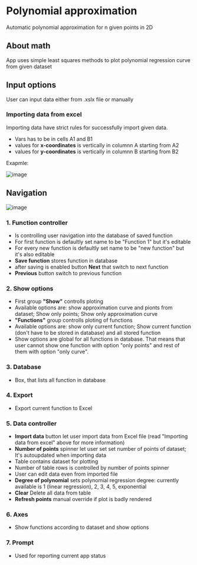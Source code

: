 # Polynomial approximation
Automatic polynomial approximation for n given points in 2D

## About math
App uses simple least squares methods to plot polynomial regression curve from given dataset

## Input options
User can input data either from .xslx file or manually
### Importing data from excel
Importing data have strict rules for successfully import given data. 
- Vars has to be in cells A1 and B1
- values for **x-coordinates** is vertically in columnn A starting from A2
- values for **y-coordinates** is vertically in columnn B starting from B2

Exapmle:

![image](https://user-images.githubusercontent.com/53153263/157262109-8e722c7b-f638-45e1-8c16-0bc2365bef91.png)

## Navigation

![image](https://user-images.githubusercontent.com/53153263/157262789-3c115e30-a449-4e32-8910-a6b0168a23af.png)

### 1. Function controller
- Is controlling user navigation into the database of saved function
- For first function is defaultly set name to be "Function 1" but it's editable
- For every new function is defaultly set name to be "new function" but it's also editable
- **Save function** stores function in database
- after saving is enabled button **Next** that switch to next function
- **Previous** button switch to previous function
### 2. Show options
- First group **"Show"** controlls ploting 
- Available options are: show approximation curve and pionts from dataset; Show only points; Show only approximation curve
- **"Functions"** group controlls ploting of functions
- Available options are: show only current function; Show current function (don't have to be stored in database) and all stored function
- Show options are global for all functions in database. That means that user cannot show one function with option "only points" and rest of them with option "only curve".
### 3. Database
- Box, that lists all function in database
### 4. Export
- Export current function to Excel
### 5. Data controller
- **Import data** button let user import data from Excel file (read "Importing data from excel" above for more information)
- **Number of points** spinner let user set set number of points of dataset; It's autoupdated when importing data
- Table contains dataset for plotting
- Number of table rows is controlled by number of points spinner
- User can edit data even from imported file
- **Degree of polynomial** sets polynomial regression degree: currently available is 1 (linear regression), 2, 3, 4, 5, exponential
- **Clear** Delete all data from table
- **Refresh points** manual override if plot is badly rendered
### 6. Axes
- Show functions according to dataset and show options
### 7. Prompt
- Used for reporting current app status
